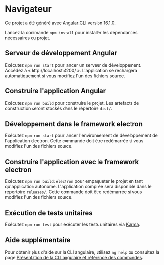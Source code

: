 # Navigateur

Ce projet a été généré avec [Angular CLI](https://github.com/angular/angular-cli) version 16.1.0.

Lancez la commande `npm install` pour installer les dépendances nécessaires du projet.

## Serveur de développement Angular

Exécutez `npm run start` pour lancer un serveur de développement. Accédez à « http://localhost:4200/ ». L'application se rechargera automatiquement si vous modifiez l'un des fichiers source.

## Construire l'application Angular

Exécutez `npm run build` pour construire le projet. Les artefacts de construction seront stockés dans le répertoire `dist/`.

## Développement dans le framework electron

Exécutez `npm run start` pour lancer l'environnement de développement de l'application electron. Cette commande doit être redémarrée si vous modifiez l'un des fichiers source.

## Construire l'application avec le framework electron

Exécutez `npm run build:electron` pour empaqueter le projet en tant qu'application autonome. L'application compilée sera disponible dans le répertoire `releases/`. Cette commande doit être redémarrée si vous modifiez l'un des fichiers source.

## Exécution de tests unitaires

Exécutez `npm run test` pour exécuter les tests unitaires via [Karma](https://karma-runner.github.io).

## Aide supplémentaire

Pour obtenir plus d'aide sur la CLI angulaire, utilisez `ng help` ou consultez la page [Présentation de la CLI angulaire et référence des commandes](https://angular.io/cli).